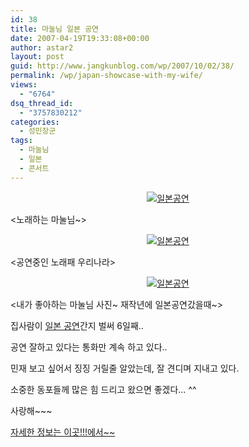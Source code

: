 ```yaml
---
id: 38
title: 마눌님 일본 공연
date: 2007-04-19T19:33:08+00:00
author: astar2
layout: post
guid: http://www.jangkunblog.com/wp/2007/10/02/38/
permalink: /wp/japan-showcase-with-my-wife/
views:
  - "6764"
dsq_thread_id:
  - "3757830212"
categories:
  - 성민장군
tags:
  - 마눌님
  - 일본
  - 콘서트
---
```

<p style="text-align:center;">
  <a href="http://www.jangkunblog.com/wp/wp-content/uploads/2007/10/09.jpg" title="일본공연"><img src="http://www.jangkunblog.com/wp/wp-content/uploads/2007/10/09.jpg" alt="일본공연" /></a>
</p>

<노래하는 마눌님~>

<p style="text-align:center;">
  <a href="http://www.jangkunblog.com/wp/wp-content/uploads/2007/10/10.jpg" title="일본공연"><img src="http://www.jangkunblog.com/wp/wp-content/uploads/2007/10/10.jpg" alt="일본공연" /></a>
</p>

<공연중인 노래패 우리나라>

<p style="text-align:center;">
  <a href="http://www.jangkunblog.com/wp/wp-content/uploads/2007/10/11.jpg" title="일본공연"><img src="http://www.jangkunblog.com/wp/wp-content/uploads/2007/10/11.jpg" alt="일본공연" /></a>
</p>

<내가 좋아하는 마눌님 사진~ 재작년에 일본공연갔을때~>

집사람이 <a target="_blank" href="http://www.voiceofpeople.org/new/news_view.html?serial=69582">일본 공연</a>간지 벌써 6일째..
  
공연 잘하고 있다는 통화만 계속 하고 있다..
  
민재 보고 싶어서 징징 거릴줄 알았는데, 잘 견디며 지내고 있다.
  
소중한 동포들께 많은 힘 드리고 왔으면 좋겠다&#8230; ^^
  
사랑해~~~

<a target="_blank" href="http://www.uni-nara.com">자세한 정보는 이곳!!!에서~~</a>